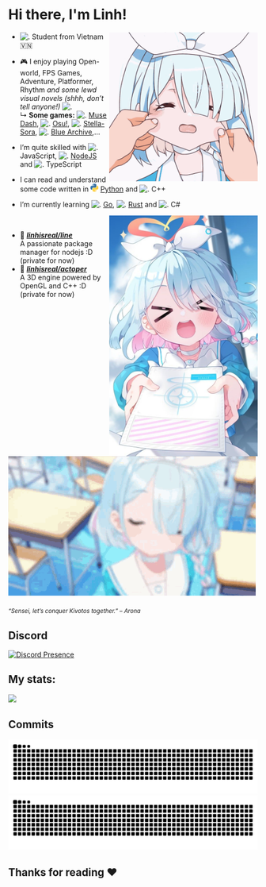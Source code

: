 # Hi there, I'm Linh! 
<div>
<img src="images/arona_face.gif" width="300" align="right" />

- <img src="https://i.imgur.com/3KyfuCu.png" alt="." width="16" height="16"/> Student from Vietnam 🇻🇳  
- 🎮 I enjoy playing Open-world, FPS Games, Adventure, Platformer, Rhythm *and some lewd visual novels (shhh, don’t tell anyone!)* <img src="https://i.imgur.com/YN1z4ON.png" alt="."/>    
  ↳ **Some games:** <img src="https://i.imgur.com/E7EUUH3.png" alt="." width="16" height="16"/> [Muse Dash](https://store.steampowered.com/app/774171/Muse_Dash/), <img src="https://i.ppy.sh/013ed2c11b34720790e74035d9f49078d5e9aa64/68747470733a2f2f6f73752e7070792e73682f77696b692f696d616765732f4272616e645f6964656e746974795f67756964656c696e65732f696d672f75736167652d66756c6c2d636f6c6f75722e706e67" alt="." width="16" height="16"/> [Osu!](https://osu.ppy.sh/), <img src="https://i.imgur.com/QK1E4kB.png" alt="." width="16" height="16"/> [Stella-Sora](images/stella_sora.png), <img src="https://i.imgur.com/qbjSWml.png" alt="." width="16" height="16"/> [Blue Archive](images/ba.png),...

- I’m quite skilled with <img src="https://i.imgur.com/Xjb867j.png" alt="." width="16" height="16"/> JavaScript, <img src="https://i.imgur.com/eZxBcrA.png" alt="." width="16" height="16"/> [NodeJS](https://nodejs.org/) and <img src="https://www.typescriptlang.org/favicon-32x32.png" alt="." width="16" height="16"/> TypeScript  
- I can read and understand some code written in <img src="https://raw.githubusercontent.com/brand-icons/brands/66a515d0afc1bdf9cd308a9ae8d85e1bd23a4d97/icons/color/python.svg" alt="." width="16" height="16"/> [Python](https://www.python.org/) and <img src="https://i.imgur.com/qgdFuhG.png" alt="." width="16" height="16"/> C++  
- I’m currently learning <img src="https://go.dev/images/favicon-gopher.png" alt="." width="16" height="16"/> [Go](https://go.dev/), <img src="https://cdn.simpleicons.org/rust/DEA584" alt="." width="16" height="16"/> [Rust](https://rust-lang.org/) and <img src="https://dotnet.microsoft.com/favicon.ico" alt="." width="16" height="16"/> C#

<img src="images/arona_body.png" width="300" align="right" />
<br/>

- 📘 [***linhisreal/line***](https://github.com/linhisreal/line) <br/>
  A passionate package manager for nodejs :D (private for now)
- 📗 [***linhisreal/actoper***](https://github.com/linhisreal/actoper) <br/>
  A 3D engine powered by OpenGL and C++ :D (private for now)

<br/>

<img src="images/arona_banner.gif" width="500" /><br/>

<sub> *“Sensei, let’s conquer Kivotos together.” – Arona* </sub>
</div>

## Discord
[![Discord Presence](https://lanyard.cnrad.dev/api/1330792641754828822?idleMessage=Im%20chilling&showDisplayName=true&bg=E0FFFF)](https://discord.com/users/1330792641754828822)

## My stats:

<p>
  <a href="/"  align="left">
  <img width="auto" src="https://github-readme-stats.vercel.app/api?username=linhisreal&theme=catppuccin_latte&show_icons=true"/>
  </a>
</p>

## Commits

![github contribution grid snake animation](https://raw.githubusercontent.com/linhisreal/linhisreal/output/github-contribution-grid-snake-dark.svg#gh-dark-mode-only)  
![github contribution grid snake animation](https://raw.githubusercontent.com/linhisreal/linhisreal/output/github-contribution-grid-snake.svg#gh-light-mode-only)

## Thanks for reading ❤️
